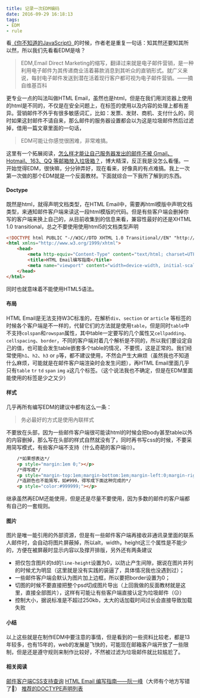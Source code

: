 ```yaml
title: 记录一次EDM编码
date: 2016-09-29 16:18:13
tags: 
- EDM
- rule
```
看[《你不知道的JavaScript》](https://github.com/getify/You-Dont-Know-JS)的时候，作者老是重复一句话：知其然还要知其所以然，所以我们先看看EDM是啥？
> EDM,Email Direct Marketing的缩写，翻译过来就是电子邮件营销，是一种利用电子邮件为其传递商业活着募款消息到其听众的直销形式。就广义来说，每封电子邮件发送到潜在活着现行客户都可视为电子邮件营销。——摘自维基百科

更专业一点的叫法叫做HTML Email，虽然也是html，但是在我们用浏览器上使用的html是不同的，不仅是在安全问题上，在标签的使用以及内容的处理上都有差异。营销邮件不外乎有很多敏感词汇，比如：发票、发财、商机、支付什么的，同时如果这封邮件不请自来，那么邮件的服务器设置都会以为这是垃圾邮件然后过滤掉，借用一篇文章里面的一句话，
> EDM可能让你感觉很困难，非常难搞。

这里有一个拓展阅读，[怎么样才能让自己服务器发出的邮件不被 Gmail、Hotmail、163、QQ 等邮箱放入垃圾箱？](https://www.zhihu.com/question/19574247)，博大精深，反正我是没怎么看懂。一开始觉得EDM，很快嘛，分分钟弄好，现在看来，好像真的有点难搞。我上一次第一次做的那个EDM就是一个反面教材。下面就综合一下我所了解到的东西。

#### Doctype
既然是html，就得声明文档类型，在HTML Email中，需要再html模版中声明文档类型，来通知邮件客户端来读这一段html模版的代码。但是有些客户端会删掉你写的客户端来换上自己的，从目前收集到的信息来看，兼容性最好的还是XHTML 1.0 transitional，总之不要使用使用html5的文档类型声明
```html
<!DOCTYPE html PUBLIC "-//W3C//DTD XHTML 1.0 Transitional//EN" "http://www.w3.org/TR/xhtml1/DTD/xhtml1-transitional.dtd">
<html xmlns="http://www.w3.org/1999/xhtml">
    <head>
        <meta http-equiv="Content-Type" content="text/html; charset=UTF-8" />
        <title>HTML Email编写指南</title>
        <meta name="viewport" content="width=device-width, initial-scale=1.0"/>
    </head>
</html>
```
同时也就意味着不能使用HTML5语法。

#### 布局
HTML Email是无法支持W3C标准的，在解析`div`、`section` or `article` 等标签的时候各个客户端是不一样的，代替它们的方法就是使用`table`，但是同时`table`中不支持`colspan`和`rowspan`属性，其中table一定要写的几个属性又`cellpadding`、`cellspacing`、`border`，不同的客户端对着几个解析是不同的，所以我们要设定自己的值，也可能会发生table嵌套多个table的情况，不要慌，这是正常的。我们经常使用`h1`、`h2`、`h3` or `p`等，都不建议使用，不然会产生大麻烦（虽然我也不知道什么麻烦，可能就是在邮件客户端渲染时会发生问题），再HTML Email里面几乎只有`table` `tr` `td` `span` `img` `a`这几个标签。（这个说法我也不确定，但是在EDM里面能使用的标签是少之又少）

#### 样式
几乎再所有编写EDM的建议中都有这么一条：
> 务必最好的方式是使用內联样式

不要放在头部，因为一些邮件客户端很可能读html的时候会把body甚至table以外的内容删掉，那么写在头部的样式自然就没有了，同时再书写css的时候，不要采用简写模式，有些客户端不支持（什么奇葩的客户端🙄）。
```html
    /*如果想表达*/
    <p style="margin:1em 0;"></p>
    /*得写成*/
    <p style="margin-top:1em;margin-bottom:1em;margin-left:0;margin-right:0;"></p>
    /*连颜色也不能简写，如#999，得写成下面这种完成的*/
    <p style="color:#999999;"></p>
```

继承虽然再EDM还能使用，但是还是尽量不要使用，因为多数的邮件的客户端都有自己的一套规则。

#### 图片
图片是唯一能引用的外部资源，但是有一些邮件客户端再接收非通讯录里面的联系人邮件时，会自动将图片屏蔽掉，所以alt，width，height这三个属性是不能少的，方便在被屏蔽时显示内容以及撑开排版，另外还有两条建议
- 把仅包含图片的td的`line-height`设置为0，以防止产生间隙，据说在图片并列的时候尤为明显（这里就是没有实践的装逼了，具体情况我也没遇到过）；
- 一些邮件客户端会默认为图片加上边框，所以要把border设置为0；
- 切图的时候不要直接把整个psd切成图片导出（上回我做的反面教材就是这里，直接全部图片），这样有可能让有些客户端直接认定为垃圾邮件（😑）
- 控制大小，据说标准是不超过250kb，太大的话加载时间过长会直接导致加载失败

#### 小结
以上这些就是在制作EDM中要注意的事情，但是看到的一些资料比较老，都是13年较多，也有15年的，web的发展是飞快的，可能现在邮箱客户端开放了一些限制，但是还是遵守规则来制作比较好，不然被过滤为垃圾邮件就比较尴尬了。

#### 相关阅读
[邮件客户端CSS支持查询](https://www.campaignmonitor.com/css/)
[HTML Email 编写指南——阮一峰](http://www.ruanyifeng.com/blog/2013/06/html_email.html)（大师有个地方写错了🙂）
[推荐的DOCTYPE声明列表](https://www.w3.org/QA/2002/04/valid-dtd-list.html)



